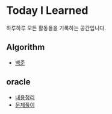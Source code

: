 # Today I Learned
하루하루 모든 활동들을 기록하는 공간입니다.

## Algorithm
- [백준](https://github.com/NanoKim/Algorithm)

## oracle
- [내용정리](https://github.com/NanoKim/TIL/tree/main/oracle/%EB%82%B4%EC%9A%A9%EC%A0%95%EB%A6%AC)
- [문제풀이](https://github.com/NanoKim/TIL/tree/main/oracle/%EB%AC%B8%EC%A0%9C%ED%92%80%EC%9D%B4)

<!--
## TBU
- 
-->
